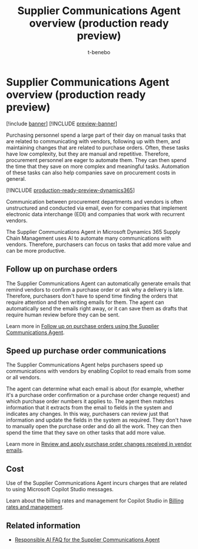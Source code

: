 ﻿---
title: Supplier Communications Agent overview (production ready preview)
description: Learn about the Supplier Communications Agent in Microsoft Dynamics 365 Supply Chain Management. This agent uses AI to automate communications with vendors, so that purchasers can focus on tasks that add more value.
author: t-benebo
ms.author: benebotg
ms.reviewer: kamaybac
ms.search.form: 
ms.topic: overview
ms.date: 04/25/2025
ms.custom: 
  - bap-template
---

# Supplier Communications Agent overview (production ready preview)

[!include [banner](../includes/banner.md)]
[!INCLUDE [preview-banner](~/../shared-content/shared/preview-includes/preview-banner.md)]
<!-- KFM: Preview until further notice -->

Purchasing personnel spend a large part of their day on manual tasks that are related to communicating with vendors, following up with them, and maintaining changes that are related to purchase orders. Often, these tasks have low complexity, but they are manual and repetitive. Therefore, procurement personnel are eager to automate them. They can then spend the time that they save on more complex and meaningful tasks. Automation of these tasks can also help companies save on procurement costs in general.

[!INCLUDE [production-ready-preview-dynamics365](~/../shared-content/shared/preview-includes/production-ready-preview-dynamics365.md)]

Communication between procurement departments and vendors is often unstructured and conducted via email, even for companies that implement electronic data interchange (EDI) and companies that work with recurrent vendors.

The Supplier Communications Agent in Microsoft Dynamics 365 Supply Chain Management uses AI to automate many communications with vendors. Therefore, purchasers can focus on tasks that add more value and can be more productive.

## Follow up on purchase orders

The Supplier Communications Agent can automatically generate emails that remind vendors to confirm a purchase order or ask why a delivery is late. Therefore, purchasers don't have to spend time finding the orders that require attention and then writing emails for them. The agent can automatically send the emails right away, or it can save them as drafts that require human review before they can be sent.

Learn more in [Follow up on purchase orders using the Supplier Communications Agent](supplier-com-agent-follow-up.md).

## Speed up purchase order communications

The Supplier Communications Agent helps purchasers speed up communications with vendors by enabling Copilot to read emails from some or all vendors.

The agent can determine what each email is about (for example, whether it's a purchase order confirmation or a purchase order change request) and which purchase order numbers it applies to. The agent then matches information that it extracts from the email to fields in the system and indicates any changes. In this way, purchasers can review just that information and update the fields in the system as required. They don't have to manually open the purchase order and do all the work. They can then spend the time that they save on other tasks that add more value.

Learn more in [Review and apply purchase order changes received in vendor emails](supplier-com-agent-apply-email-changes.md).

## Cost

Use of the Supplier Communications Agent incurs charges that are related to using Microsoft Copilot Studio messages.

Learn about the billing rates and management for Copilot Studio in [Billing rates and management](/microsoft-copilot-studio/requirements-messages-management).

## Related information

- [Responsible AI FAQ for the Supplier Communications Agent](../faq-supplier-communications-agent.md)
